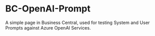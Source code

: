 # BC-OpenAI-Prompt
A simple page in Business Central, used for testing System and User Prompts against Azure OpenAI Services.
